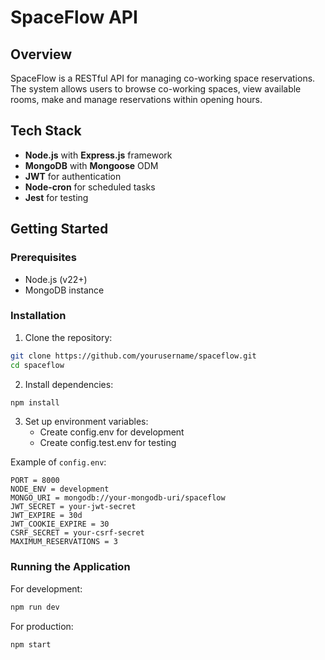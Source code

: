 # SpaceFlow API

## Overview

SpaceFlow is a RESTful API for managing co-working space reservations. The
system allows users to browse co-working spaces, view available rooms, make and
manage reservations within opening hours.

## Tech Stack

- **Node.js** with **Express.js** framework
- **MongoDB** with **Mongoose** ODM
- **JWT** for authentication
- **Node-cron** for scheduled tasks
- **Jest** for testing

## Getting Started

### Prerequisites

- Node.js (v22+)
- MongoDB instance

### Installation

1. Clone the repository:

```bash
git clone https://github.com/yourusername/spaceflow.git
cd spaceflow
```

2. Install dependencies:

```bash
npm install
```

3. Set up environment variables:
   - Create config.env for development
   - Create config.test.env for testing

Example of `config.env`:

```env
PORT = 8000
NODE_ENV = development
MONGO_URI = mongodb://your-mongodb-uri/spaceflow
JWT_SECRET = your-jwt-secret
JWT_EXPIRE = 30d
JWT_COOKIE_EXPIRE = 30
CSRF_SECRET = your-csrf-secret
MAXIMUM_RESERVATIONS = 3
```

### Running the Application

For development:

```bash
npm run dev
```

For production:

```bash
npm start
```
